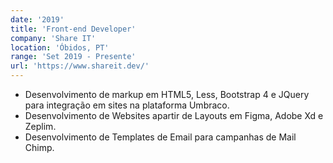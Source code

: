 ```yaml
---
date: '2019'
title: 'Front-end Developer'
company: 'Share IT'
location: 'Óbidos, PT'
range: 'Set 2019 - Presente'
url: 'https://www.shareit.dev/'
---
```


- Desenvolvimento de markup em HTML5, Less, Bootstrap 4 e JQuery para integração em sites na plataforma Umbraco.
- Desenvolvimento de Websites apartir de Layouts em Figma, Adobe Xd e Zeplim.
- Desenvolvimento de Templates de Email para campanhas de Mail Chimp.
